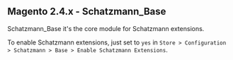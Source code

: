 ## Magento 2.4.x - Schatzmann_Base

Schatzmann_Base it's the core module for Schatzmann extensions. 

To enable Schatzmann extensions, just set to `yes` in `Store > Configuration > Schatzmann > Base > Enable Schatzmann Extensions`.

